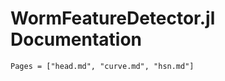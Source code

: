 # WormFeatureDetector.jl Documentation

```@contents
Pages = ["head.md", "curve.md", "hsn.md"]
```


